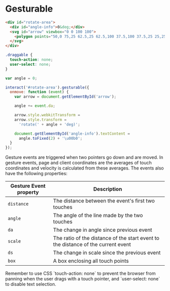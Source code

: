 Gesturable
==========

```html
<div id="rotate-area">
  <div id="angle-info">0&deg;</div>
  <svg id="arrow" viewbox="0 0 100 100">
    <polygon points="50,0 75,25 62.5,25 62.5,100 37.5,100 37.5,25 25,25" fill="#29e"></polygon>
  </svg>
</div>
```

```css
.draggable {
  touch-action: none;
  user-select: none;
}
```

```js
var angle = 0;

interact('#rotate-area').gesturable({
  onmove: function (event) {
    var arrow = document.getElementById('arrow');

    angle += event.da;

    arrow.style.webkitTransform =
    arrow.style.transform =
      'rotate(' + angle + 'deg)';

    document.getElementById('angle-info').textContent =
      angle.toFixed(2) + '\u00b0';
  }
});
```

Gesture events are triggered when two pointers go down and are moved.  In
gesture events, page and client coordinates are the averages of touch
coordinates and velocity is calculated from these averages. The events also have
the following properties:

| Gesture Event property  | Description                                       |
| ----------------------- | --------------------------------------------------|
| `distance`              | The distance between the event's first two touches|
| `angle`                 | The angle of the line made by the two touches     |
| `da`                    | The change in angle since previous event          |
| `scale`                 | The ratio of the distance of the start event to the distance of the current event |
| `ds`                    | The change in scale since the previous event      |
| `box`                   | A box enclosing all touch points                  |

<aside class="notice">
Remember to use CSS `touch-action: none` to prevent the browser from panning
when the user drags with a touch pointer, and `user-select: none` to disable
text selection.
</aside>
